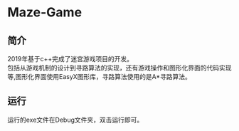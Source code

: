 # Maze-Game
## 简介
2019年基于c++完成了迷宫游戏项目的开发。  
包括从游戏机制的设计到寻路算法的实现，还有游戏操作和图形化界面的代码实现等,图形化界面使用EasyX图形库，寻路算法使用的是A*寻路算法。  
## 运行  
运行的exe文件在Debug文件夹，双击运行即可。

